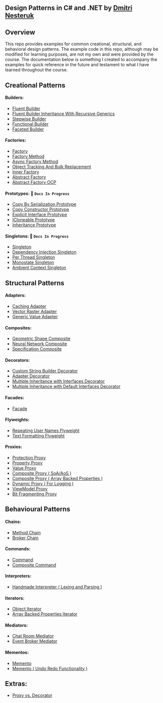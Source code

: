 ## Design Patterns in C# and .NET by [Dmitri Nesteruk](https://www.udemy.com/user/dmitrinesteruk/)

## Overview

This repo provides examples for common creational, structural, and behavioral design patterns. The example code in this repo, although may be modified for learning purposes, are not my own and were provided by the course. The documentation below is something I created to accompany the examples for quick reference in the future and testament to what I have learned throughout the course.

## Creational Patterns

#### Builders:
- [Fluent Builder](Docs/Builders/Fluent%20Builder.md)
- [Fluent Builder Inheritance With Recursive Generics](<Docs/Builders/Fluent%20Builder%20Inheritance%20(%20With%20Recursive%20Generics%20).md>)
- [Stepwise Builder](Docs/Builders/Stepwise%20Builder.md)
- [Functional Builder](Docs/Builders/Functional%20Builder.md)
- [Faceted Builder](Docs/Builders/Faceted%20Builder.md)
#### Factories:
- [Factory](Docs/Factories/Factory.md)
- [Factory Method](Docs/Factories/Async%20Factory%20Method.md)
- [Async Factory Method](Docs/Factories/Factory%20Method.md)
- [Object Tracking And Bulk Replacement](Docs/Factories/Object%20Tracking%20And%20Bulk%20Replacement.md)
- [Inner Factory](Docs/Factories/Inner%20Factory.md)
- [Abstract Factory](Docs/Factories/Abstract%20Factory.md)
- [Abstract Factory OCP](Docs/Factories/Abstract%20Factory%20OCP.md)
#### Prototypes: 🔴 **```Docs In Progress```**
- [Copy By Serialization Prototype](Docs/Prototypes/CopyBySerializationPrototype.md)
- [Copy Constructor Prototype](Docs/Prototypes/CopyConstructorPrototype.md)
- [Explicit Interface Prototype](Docs/Prototypes/ExplicitInterfacePrototype.md)
- [ICloneable Prototype](Docs/Prototypes/ICloneablePrototype.md)
- [Inheritance Prototype](Docs/Prototypes/InheritancePrototype.md)
#### Singletons: 🔴 **```Docs In Progress```**
- [Singleton](Docs/Singletons/Singleton.md)
- [Dependency Injection Singleton](Docs/Singletons/DependencyInjectionSingleton.md)
- [Per Thread Singleton](Docs/Singletons/PerThreadSingleton.md)
- [Monostate Singleton](Docs/Singletons/MonostateSingleton.md)
- [Ambient Context Singleton](Docs/Singletons/AmbientContextSingleton.md)

## Structural Patterns

#### Adapters:
- [Caching Adapter](Docs/Adapters/CachingAdapter.md)
- [Vector Raster Adapter](Docs/Adapters/VectorRasterAdapter.md)
- [Generic Value Adapter](Docs/Adapters/GenericValueAdapter.md)
#### Composites:
- [Geometric Shape Composite](Docs/Composites/Geometric%20Shape%20Composite.md)
- [Neural Network Composite](Docs/Composites/Neural%20Network%20Composite.md)
- [Specification Composite](Docs/Composites/Specification%20Composite.md)
#### Decorators:
- [Custom String Builder Decorator](Docs/Decorators/Custom%20String%20Builder%20Decorator.md)
- [Adapter Decorator](Docs/Decorators/Adapter%20Decorator.md)
- [Multiple Inheritance with Interfaces Decorator](Docs/Decorators/Multiple%20Inheritance%20with%20Interfaces%20Decorator.md)
- [Multiple Inheritance with Default Interfaces Decorator](Docs/Decorators/Multiple%20Inheritance%20with%20Default%20Interfaces%20Decorator.md)
#### Facades:
- [Facade](Docs/Facade/Facade.md)
#### Flyweights:
- [Repeating User Names Flyweight](Docs/Flyweights/Repeating%20User%20Names%20Flyweight.md)
- [Text Formatting Flyweight](Docs/Flyweights/Text%20Formatting%20Flyweight.md)
#### Proxies:
- [Protection Proxy](Docs/Proxies/Protection%20Proxy.md)
- [Property Proxy](Docs/Proxies/Property%20Proxy.md)
- [Value Proxy](Docs/Proxies/Value%20Proxy.md)
- [Composite Proxy ( SoA/AoS )](Docs/Proxies/Composite%20Proxy%20(%20SoA%20-%20AoS%20).md)
- [Composite Proxy ( Array Backed Properties )](Docs/Proxies/Composite%20Proxy%20(%20Array%20Backed%20Properties%20).md)
- [Dynamic Proxy ( For Logging )](Docs/Proxies/Dynamic%20Proxy%20(%20For%20Logging%20).md)
- [ViewModel Proxy](Docs/Proxies/ViewModel%20Proxy.md)
- [Bit Fragmenting Proxy](Docs/Proxies/Bit%20Fragmenting%20Proxy.md)

## Behavioural Patterns

#### Chains:
- [Method Chain](Docs/Chains/Method%20Chain.md)
- [Broker Chain](Docs/Chains/Broker%20Chain.md)
#### Commands:
- [Command](Docs/Commands/Command.md)
- [Composite Command](Docs/Commands/Composite%20Command.md)
#### Interpreters:
- [Handmade Interpreter ( Lexing and Parsing )](Docs/Interpreters/Handmade%20Interpreter%20(%20Lexing%20and%20Parsing%20).md)
#### Iterators:
- [Object Iterator](Docs/Iterators/Object%20Iterator.md)
- [Array Backed Properties Iterator](Docs/Iterators/Array%20Backed%20Properties%20Iterator.md)
#### Mediators:
- [Chat Room Mediator](Docs/Mediators/Chat%20Room%20Mediator.md)
- [Event Broker Mediator](Docs/Mediators/Event%20Broker%20Mediator.md)
#### Mementos:
- [Memento](Docs/Mementos/Memento.md)
- [Memento ( Undo Redo Functionality )](Docs/Mementos/Memento%20(%20Undo%20Redo%20Functionality%20).md)

## Extras:
- [Proxy vs. Decorator](Docs/Extras/Proxy%20vs.%20Decorator.md)
